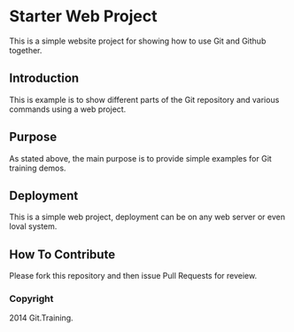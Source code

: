 # Starter Web Project

This is a simple website project for showing how to use Git and Github together.

## Introduction 

This is example is to show different parts of the Git repository and various commands using a web project.

## Purpose

As stated above, the main purpose is to provide simple examples for Git training demos.

## Deployment

This is a simple web project, deployment can be on any web server or even loval system. 

## How To Contribute

Please fork this repository and then issue Pull Requests for reveiew.

### Copyright

2014 Git.Training.